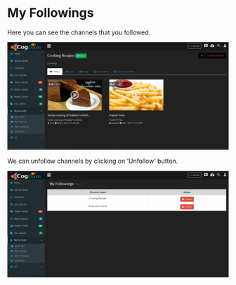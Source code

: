 # My Followings

Here you can see the channels that you followed.

![](../.gitbook/assets/image%20%2833%29.png)

We can unfollow channels by clicking on ‘Unfollow’ button.

![](../.gitbook/assets/image%20%28153%29.png)



